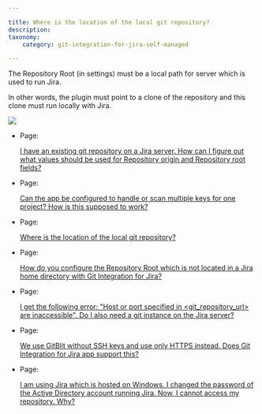 ```yaml
---

title: Where is the location of the local git repository?
description:
taxonomy:
    category: git-integration-for-jira-self-managed

---
```

The Repository Root (in settings) must be a local path for server which is used to run Jira.

In other words, the plugin must point to a clone of the repository and this clone must run locally with Jira.

![](https://bigbrassband.atlassian.net/wiki/download/thumbnails/2051080265/faq-git-repo-advanced-screen.png?version=1&modificationDate=1642078696400&cacheVersion=1&api=v2&width=680&height=344)

*   Page:

    [I have an existing git repository on a Jira server. How can I figure out what values should be used for Repository origin and Repository root fields?](/wiki/spaces/GIJDC/pages/2051145752)

*   Page:

    [Can the app be configured to handle or scan multiple keys for one project? How is this supposed to work?](/wiki/spaces/GIJDC/pages/2052128838)

*   Page:

    [Where is the location of the local git repository?](/wiki/spaces/GIJDC/pages/2051080265)

*   Page:

    [How do you configure the Repository Root which is not located in a Jira home directory with Git Integration for Jira?](/wiki/spaces/GIJDC/pages/2052128856)

*   Page:

    [I get the following error: "Host or port specified in <git\_repository\_url> are inaccessible". Do I also need a git instance on the Jira server?](/wiki/spaces/GIJDC/pages/2051375166)

*   Page:

    [We use GitBlit without SSH keys and use only HTTPS instead. Does Git Integration for Jira app support this?](/wiki/spaces/GIJDC/pages/2051440710)

*   Page:

    [I am using Jira which is hosted on Windows. I changed the password of the Active Directory account running Jira. Now, I cannot access my repository. Why?](/wiki/spaces/GIJDC/pages/2051768359)